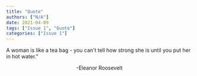 ```yaml
---
title: "Quote"
authors: ["N/A"]
date: 2021-04-09
tags: ["Issue 1", "Quote"]
categories: ["Issue 1"]
---
```

<p>A woman is like a tea bag - you can't tell how strong she is until you put her in hot water.”</p><p style="text-align: center">-Eleanor Roosevelt</p>
